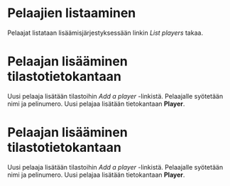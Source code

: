 # Pelaajien listaaminen

Pelaajat listataan lisäämisjärjestyksessään linkin *List players* takaa.

# Pelaajan lisääminen tilastotietokantaan

Uusi pelaaja lisätään tilastoihin *Add a player* -linkistä. Pelaajalle syötetään nimi ja pelinumero. Uusi pelajaa lisätään tietokantaan **Player**.

# Pelaajan lisääminen tilastotietokantaan

Uusi pelaaja lisätään tilastoihin *Add a player* -linkistä. Pelaajalle syötetään nimi ja pelinumero. Uusi pelajaa lisätään tietokantaan **Player**.

